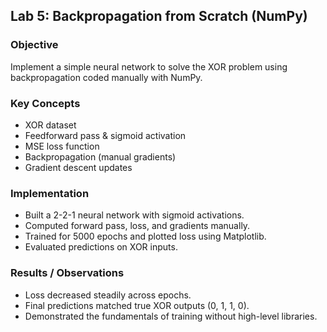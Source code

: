 ## Lab 5: Backpropagation from Scratch (NumPy)

### Objective
Implement a simple neural network to solve the XOR problem using backpropagation coded manually with NumPy.

### Key Concepts
- XOR dataset
- Feedforward pass & sigmoid activation
- MSE loss function
- Backpropagation (manual gradients)
- Gradient descent updates

### Implementation
- Built a 2-2-1 neural network with sigmoid activations.
- Computed forward pass, loss, and gradients manually.
- Trained for 5000 epochs and plotted loss using Matplotlib.
- Evaluated predictions on XOR inputs.

### Results / Observations
- Loss decreased steadily across epochs.
- Final predictions matched true XOR outputs (0, 1, 1, 0).
- Demonstrated the fundamentals of training without high-level libraries.

